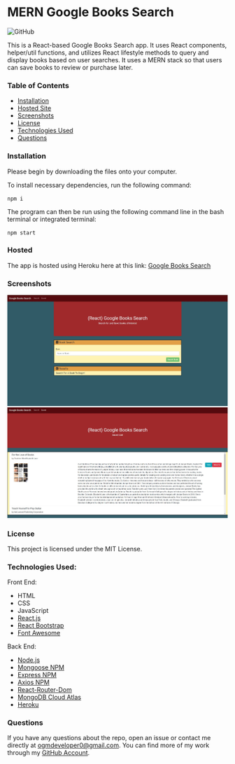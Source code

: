 # MERN Google Books Search
![GitHub](https://img.shields.io/github/license/ogmedina/google-books-search)

This is a React-based Google Books Search app. It uses React components, helper/util functions, and utilizes React lifestyle methods to query and display books based on user searches. It uses a MERN stack so that users can save books to review or purchase later.

### Table of Contents

* [Installation](#installation)
* [Hosted Site](#hosted)
* [Screenshots](#screenshots)
* [License](#license)
* [Technologies Used](#technologies%20used)
* [Questions](#questions)

### Installation
Please begin by downloading the files onto your computer.

To install necessary dependencies, run the following command:
```
npm i
```
The program can then be run using the following command line in the bash terminal or integrated terminal:
```
npm start
```
### Hosted
The app is hosted using Heroku here at this link: [Google Books Search](https://secure-shelf-07614.herokuapp.com/)

### Screenshots 
![googlebooksearch1](https://github.com/ogmedina/Google-Books-Search/blob/main/Assets/Images/googlebooksearch1.jpg)
![googlebooksearch2](https://github.com/ogmedina/Google-Books-Search/blob/main/Assets/Images/googlebooksearch2.jpg)

### License
This project is licensed under the MIT License. 

### Technologies Used:
Front End:
* HTML
* CSS
* JavaScript
* [React.js](https://reactjs.org/)
* [React Bootstrap](https://react-bootstrap.github.io/)
* [Font Awesome](https://fontawesome.com/)

Back End:
* [Node.js](https://nodejs.org/en/)
* [Mongoose NPM](https://www.npmjs.com/package/mongoo)
* [Express NPM](https://www.npmjs.com/package/express)
* [Axios NPM](https://www.npmjs.com/package/axios)
* [React-Router-Dom](https://www.npmjs.com/package/react-router-dom)
* [MongoDB Cloud Atlas](https://www.mongodb.com/cloud/atlas)
* [Heroku](https://www.heroku.com)

### Questions
If you have any questions about the repo, open an issue or contact me directly at ogmdeveloper0@gmail.com. You can find more of my work through my [GitHub Account](https://github.com/ogmedina/).